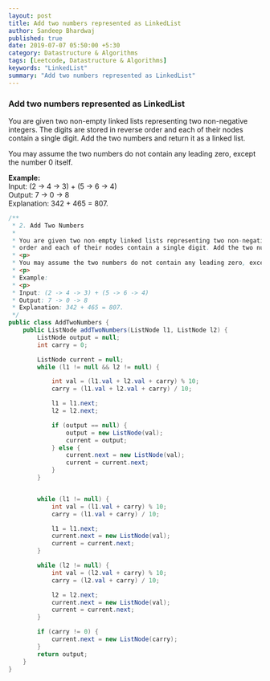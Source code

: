 ```yaml
---
layout: post
title: Add two numbers represented as LinkedList
author: Sandeep Bhardwaj
published: true
date: 2019-07-07 05:50:00 +5:30
category: Datastructure & Algorithms
tags: [Leetcode, Datastructure & Algorithms]
keywords: "LinkedList"
summary: "Add two numbers represented as LinkedList"
---
```


<h3>Add two numbers represented as LinkedList</h3>

You are given two non-empty linked lists representing two non-negative integers. The digits are stored in reverse order and each of their nodes contain a single digit. Add the two numbers and return it as a linked list.

You may assume the two numbers do not contain any leading zero, except the number 0 itself.

<b>Example:</b><br>
Input: (2 -> 4 -> 3) + (5 -> 6 -> 4)<br>
Output: 7 -> 0 -> 8<br>
Explanation: 342 + 465 = 807.<br>


``` java
/**
 * 2. Add Two Numbers
 *
 * You are given two non-empty linked lists representing two non-negative integers. The digits are stored in reverse
 * order and each of their nodes contain a single digit. Add the two numbers and return it as a linked list.
 * <p>
 * You may assume the two numbers do not contain any leading zero, except the number 0 itself.
 * <p>
 * Example:
 * <p>
 * Input: (2 -> 4 -> 3) + (5 -> 6 -> 4)
 * Output: 7 -> 0 -> 8
 * Explanation: 342 + 465 = 807.
 */
public class AddTwoNumbers {
	public ListNode addTwoNumbers(ListNode l1, ListNode l2) {
		ListNode output = null;
		int carry = 0;

		ListNode current = null;
		while (l1 != null && l2 != null) {

			int val = (l1.val + l2.val + carry) % 10;
			carry = (l1.val + l2.val + carry) / 10;

			l1 = l1.next;
			l2 = l2.next;

			if (output == null) {
				output = new ListNode(val);
				current = output;
			} else {
				current.next = new ListNode(val);
				current = current.next;
			}
		}


		while (l1 != null) {
			int val = (l1.val + carry) % 10;
			carry = (l1.val + carry) / 10;

			l1 = l1.next;
			current.next = new ListNode(val);
			current = current.next;
		}

		while (l2 != null) {
			int val = (l2.val + carry) % 10;
			carry = (l2.val + carry) / 10;

			l2 = l2.next;
			current.next = new ListNode(val);
			current = current.next;
		}

		if (carry != 0) {
			current.next = new ListNode(carry);
		}
		return output;
	}
}
```

